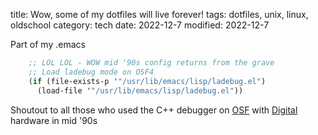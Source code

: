 title: Wow, some of my dotfiles will live forever!
tags: dotfiles, unix, linux, oldschool
category: tech
date: 2022-12-7
modified: 2022-12-7

Part of my .emacs

``` lisp
    ;; LOL LOL - WOW mid '90s config returns from the grave
    ;; Load ladebug mode on OSF4
    (if (file-exists-p '"/usr/lib/emacs/lisp/ladebug.el")
      (load-file '"/usr/lib/emacs/lisp/ladebug.el"))
```

Shoutout to all those who used the C++ debugger on [OSF](https://en.wikipedia.org/wiki/OSF/1) with [Digital](https://en.wikipedia.org/wiki/Digital_Equipment_Corporation) hardware in mid '90s
